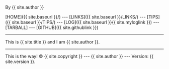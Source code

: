---
---
By {{ site.author }}

[HOME]({{ site.baseurl }}/) ---
[LINKS]({{ site.baseurl }}/LINKS/) ---
[TIPS]({{ site.baseurl }}/TIPS/) ---
[LOG]({{ site.baseurl }}{{ site.myloglink }}) ---
[TARBALL] ---
[GITHUB]({{ site.githublink }})

<hr>

This is {{ site.title }} and I am {{ site.author }}.

<hr>

This is the way!
© {{ site.copyright }} --- {{ site.author }} --- Version: {{ site.version }}.
